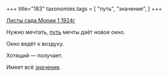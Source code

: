 +++
title="183"
taxonomies.tags = [
 "путь",
 "значение",
]
+++

[Листы сада Мории 1 1924г](/agni/1924)

Нужно мечтать, [путь](/tags/путь) мечты даёт новое окно.   

Окно ведёт к воздуху.   

Хотящий — получает.   

Имеет всё [значение](/tags/значение).   

